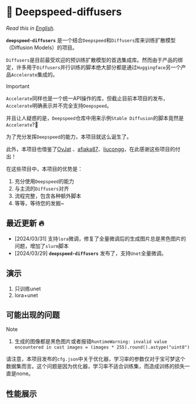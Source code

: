 # 🧩 Deepspeed-diffusers

*Read this in [English](README_en.md).*

**`deepspeed-diffusers`** 是一个结合`Deepspeed`和`Diffusers`库来训练扩散模型（Diffusion Models）的项目。

`Diffusers`是目前最受欢迎的预训练扩散模型的首选集成库。然而由于产品的绑定，许多用于`Diffusers`并行训练的脚本绝大部分都是通过`Huggingface`另一个产品`Accelerate`集成的。

> [!IMPORTANT]
> `Accelerate`同样也是一个统一API操作的库，但截止目前本项目的发布，`Accelerate`明确表示并不完全支持`Deepspeed`。
> 
> 并且让人疑惑的是，`Deepspeed`仓库中用来示例`Stable Diffusion`的脚本竟然是`Accelerate`?🤔
> 
> 为了充分发挥`Deepspeed`的能力，本项目就这么诞生了。

此外，本项目也借鉴了[OvJat](https://github.com/OvJat/DeepSpeedTutorial) 、[afiaka87](https://github.com/afiaka87/latent-diffusion-deepspeed)、[liucongg](https://github.com/liucongg/ChatGLM-Finetuning)，在此感谢这些项目的付出！

在这些项目中，本项目的优势是：
1. 充分使用`Deepspeed`的能力
2. 与主流的`Diffusers`对齐
3. 流程完整，包含各种额外脚本
4. 等等，等待您的发掘~

## 最近更新 🔥 
- [2024/03/31] 支持`lora`微调，修复了全量微调后的生成图片总是黑色图片的问题，增加了`slurm`脚本
- [2024/03/29] **`deepspeed-diffusers`** 发布了，支持`Unet`全量微调。

## 演示

1. 只训练unet
2. lora+unet


## 可能出现的问题
> [!NOTE]
> 1. 生成的图像都是黑色图片或者报错`RuntimeWarning: invalid value encountered in cast images = (images * 255).round().astype("uint8")`
>
> 请注意，本项目发布的`cfg.json`中关于优化器，学习率的参数仅对于宝可梦这个数据集而言。这个问题是因为优化器，学习率不适合训练集，而造成训练的损失一直是none。

## 性能展示